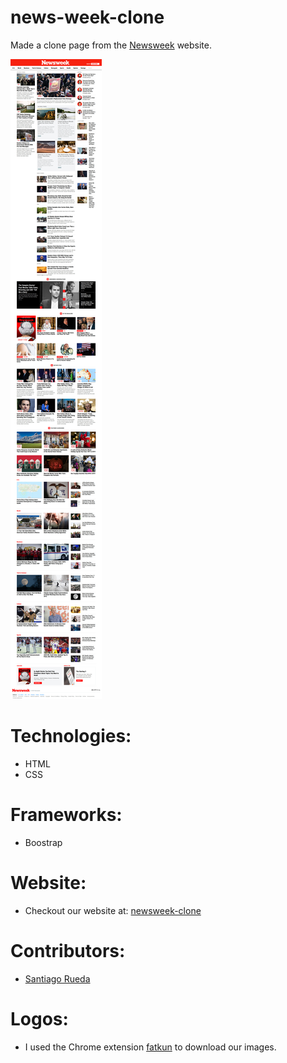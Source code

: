 # news-week-clone
Made a clone page from the [Newsweek](https://www.newsweek.com/) website.

![Screenshot - 1920 x 1080 ](/public/screenshot.jpg?raw=true "Screenshot")

# Technologies:
- HTML
- CSS

# Frameworks:
- Boostrap

# Website:
- Checkout our website at: [newsweek-clone](https://srueda27.github.io/news_week_clone/)

# Contributors:
- [Santiago Rueda](https://github.com/srueda27)

# Logos:
- I used the Chrome extension [fatkun](https://chrome.google.com/webstore/detail/fatkun-batch-download-ima/nnjjahlikiabnchcpehcpkdeckfgnohf?hl=en) to download our images.
